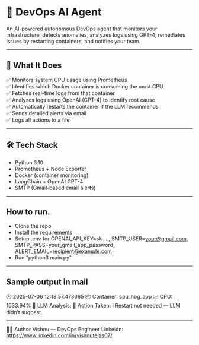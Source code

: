 # 🤖 DevOps AI Agent
An AI-powered autonomous DevOps agent that monitors your infrastructure, detects anomalies, analyzes logs using GPT-4, remediates issues by restarting containers, and notifies your team.

---

## 🧠 What It Does

✅ Monitors system CPU usage using Prometheus  
✅ Identifies which Docker container is consuming the most CPU  
✅ Fetches real-time logs from that container  
✅ Analyzes logs using OpenAI (GPT-4) to identify root cause  
✅ Automatically restarts the container if the LLM recommends  
✅ Sends detailed alerts via email  
✅ Logs all actions to a file

---

## 🛠 Tech Stack

- Python 3.10
- Prometheus + Node Exporter
- Docker (container monitoring)
- LangChain + OpenAI GPT-4
- SMTP (Gmail-based email alerts)

---

## How to run.

- Clone the repo
- Install the requirements
- Setup .env for OPENAI_API_KEY=sk-..., SMTP_USER=your@gmail.com, SMTP_PASS=your_gmail_app_password, ALERT_EMAIL=recipient@example.com
- Run "python3 main.py"

---

## Sample output in mail
🕒 2025-07-06 12:18:57.473065
📦 Container: cpu_hog_app
📈 CPU: 1033.94%
🧠 LLM Analysis:
🔁 Action Taken: ℹ️ Restart not needed — LLM didn’t suggest.

---

👨‍💻 Author
Vishnu — DevOps Engineer
Linkeidn: https://www.linkedin.com/in/vishnutejas07/
